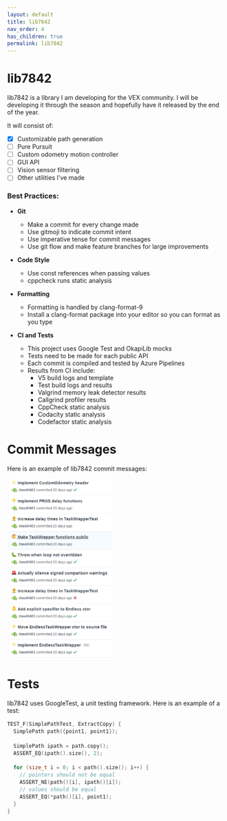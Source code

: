 ```yaml
---
layout: default
title: lib7842
nav_order: 4
has_children: true
permalink: lib7842
---
```


# lib7842

lib7842 is a library I am developing for the VEX community. I will be developing it through the season and hopefully have it released by the end of the year. 

It will consist of:

- [x] Customizable path generation 
- [ ] Pure Pursuit
- [ ] Custom odometry motion controller
- [ ] GUI API
- [ ] Vision sensor filtering
- [ ] Other utilities I've made

### Best Practices:

- **Git**

  - Make a commit for every change made
  - Use gitmoji to indicate commit intent
  - Use imperative tense for commit messages
  - Use git flow and make feature branches for large improvements
- **Code Style**
  - Use const references when passing values
  - cppcheck runs static analysis
- **Formatting**
  - Formatting is handled by clang-format-9
  - Install a clang-format package into your editor so you can format as you type
- **CI and Tests**
  - This project uses Google Test and OkapiLib mocks
  - Tests need to be made for each public API
  - Each commit is compiled and tested by Azure Pipelines
  - Results from CI include:
    - V5 build logs and template
    - Test build logs and results
    - Valgrind memory leak detector results
    - Callgrind profiler results
    - CppCheck static analysis
    - Codacity static analysis
    - Codefactor static analysis

# Commit Messages

Here is an example of lib7842 commit messages:

<img src="/assets/images/image-20191115151808784.png" style="zoom: 67%;" />

# Tests

lib7842 uses GoogleTest, a unit testing framework. Here is an example of a test:

```cpp
TEST_F(SimplePathTest, ExtractCopy) {
  SimplePath path({point1, point1});

  SimplePath ipath = path.copy();
  ASSERT_EQ(ipath().size(), 2);

  for (size_t i = 0; i < path().size(); i++) {
    // pointers should not be equal
    ASSERT_NE(path()[i], ipath()[i]);
    // values should be equal
    ASSERT_EQ(*path()[i], point1);
  }
}
```

